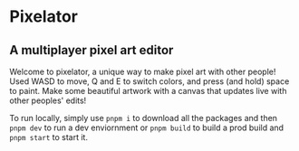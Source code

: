 # Pixelator
## A multiplayer pixel art editor

Welcome to pixelator, a unique way to make pixel art with other people! Used WASD to move, Q and E to switch colors, and press (and hold) space to paint. Make some beautiful artwork with a canvas that updates live with other peoples' edits!

To run locally, simply use `pnpm i` to download all the packages and then `pnpm dev` to run a dev enviornment or `pnpm build` to build a prod build and `pnpm start` to start it.
